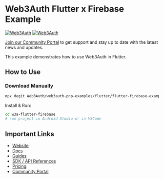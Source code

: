 # Web3Auth Flutter x Firebase Example

[![Web3Auth](https://img.shields.io/badge/Web3Auth-SDK-blue)](https://web3auth.io/docs/sdk/pnp/flutter)
[![Web3Auth](https://img.shields.io/badge/Web3Auth-Community-cyan)](https://community.web3auth.io)

[Join our Community Portal](https://community.web3auth.io/) to get support and stay up to date with the latest news and updates.

This example demonstrates how to use Web3Auth in Flutter.

## How to Use

### Download Manually

```bash
npx degit Web3Auth/web3auth-pnp-examples/flutter/flutter-firebase-example w3a-flutter-firebase
```

Install & Run:

```bash
cd w3a-flutter-firebase
# run project in Android Studio or in VSCode
```

## Important Links

- [Website](https://web3auth.io)
- [Docs](https://web3auth.io/docs)
- [Guides](https://web3auth.io/docs/guides)
- [SDK / API References](https://web3auth.io/docs/sdk)
- [Pricing](https://web3auth.io/pricing.html)
- [Community Portal](https://community.web3auth.io)

